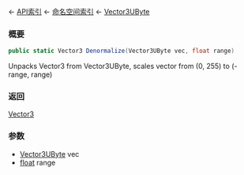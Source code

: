 ← [API索引](Api-Index) ← [命名空间索引](Namespace-Index) ← [Vector3UByte](VRageMath.Vector3UByte)

### 概要

```csharp
public static Vector3 Denormalize(Vector3UByte vec, float range)
```

Unpacks Vector3 from Vector3UByte, scales vector from (0, 255) to (-range, range)

### 返回

[Vector3](VRageMath.Vector3)

### 参数

* [Vector3UByte](VRageMath.Vector3UByte) vec
* [float](https://docs.microsoft.com/en-us/dotnet/api/System.Single?view=netframework-4.6) range
